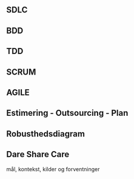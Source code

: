 
## SDLC

## BDD

## TDD

## SCRUM

## AGILE

## Estimering - Outsourcing - Plan

## Robusthedsdiagram

## Dare Share Care


mål, kontekst, kilder og forventninger
